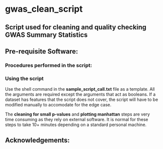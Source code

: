 # gwas_clean_script

## Script used for cleaning and quality checking GWAS Summary Statistics
## Pre-requisite Software:
### Procedures performed in the script:


### Using the script
Use the shell command in the **sample_script_call.txt** file as a template. All the arguments are required except the arguments that act as booleans.
If a dataset has features that the script does not cover, the script will have to be modified manually to accomodate for the edge case.

The **cleaning for small p-values** and **plotting manhattan** steps are very time consuming as they rely on external software. It is normal for these steps to take 10+ minutes depending on a standard personal machine.

## Acknowledgements:
